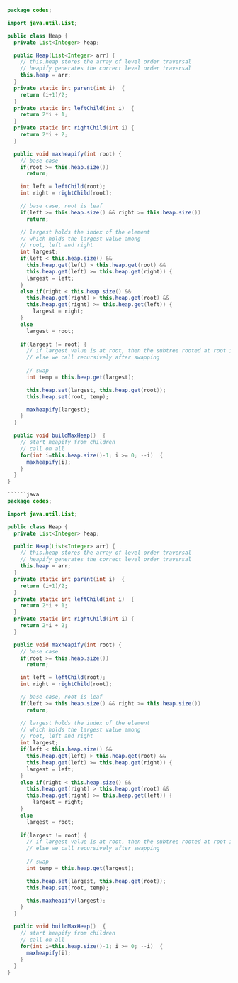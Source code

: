 ```java
package codes;

import java.util.List;

public class Heap {
  private List<Integer> heap;

  public Heap(List<Integer> arr) {
    // this.heap stores the array of level order traversal
    // heapify generates the correct level order traversal
    this.heap = arr;
  }
  private static int parent(int i)  {
    return (i+1)/2;
  }
  private static int leftChild(int i)  {
    return 2*i + 1;
  }
  private static int rightChild(int i) {
    return 2*i + 2;
  }

  public void maxheapify(int root) {
    // base case
    if(root >= this.heap.size())
      return;

    int left = leftChild(root);
    int right = rightChild(root);

    // base case, root is leaf
    if(left >= this.heap.size() && right >= this.heap.size())
      return;

    // largest holds the index of the element 
    // which holds the largest value among
    // root, left and right
    int largest;
    if(left < this.heap.size() && 
      this.heap.get(left) > this.heap.get(root) && 
      this.heap.get(left) >= this.heap.get(right)) {
      largest = left;
    }
    else if(right < this.heap.size() && 
      this.heap.get(right) > this.heap.get(root) && 
      this.heap.get(right) >= this.heap.get(left)) {
        largest = right;
    }
    else 
      largest = root;
    
    if(largest != root) {
      // if largest value is at root, then the subtree rooted at root is already a valid maxheap
      // else we call recursively after swapping
      
      // swap
      int temp = this.heap.get(largest);

      this.heap.set(largest, this.heap.get(root));
      this.heap.set(root, temp);

      maxheapify(largest);
    }
  }

  public void buildMaxHeap()  {
    // start heapify from children
    // call on all
    for(int i=this.heap.size()-1; i >= 0; --i)  {
      maxheapify(i);
    }
  }
}

``````java
package codes;

import java.util.List;

public class Heap {
  private List<Integer> heap;

  public Heap(List<Integer> arr) {
    // this.heap stores the array of level order traversal
    // heapify generates the correct level order traversal
    this.heap = arr;
  }
  private static int parent(int i)  {
    return (i+1)/2;
  }
  private static int leftChild(int i)  {
    return 2*i + 1;
  }
  private static int rightChild(int i) {
    return 2*i + 2;
  }

  public void maxheapify(int root) {
    // base case
    if(root >= this.heap.size())
      return;

    int left = leftChild(root);
    int right = rightChild(root);

    // base case, root is leaf
    if(left >= this.heap.size() && right >= this.heap.size())
      return;

    // largest holds the index of the element 
    // which holds the largest value among
    // root, left and right
    int largest;
    if(left < this.heap.size() && 
      this.heap.get(left) > this.heap.get(root) && 
      this.heap.get(left) >= this.heap.get(right)) {
      largest = left;
    }
    else if(right < this.heap.size() && 
      this.heap.get(right) > this.heap.get(root) && 
      this.heap.get(right) >= this.heap.get(left)) {
        largest = right;
    }
    else 
      largest = root;
    
    if(largest != root) {
      // if largest value is at root, then the subtree rooted at root is already a valid maxheap
      // else we call recursively after swapping
      
      // swap
      int temp = this.heap.get(largest);

      this.heap.set(largest, this.heap.get(root));
      this.heap.set(root, temp);

      this.maxheapify(largest);
    }
  }

  public void buildMaxHeap()  {
    // start heapify from children
    // call on all
    for(int i=this.heap.size()-1; i >= 0; --i)  {
      maxheapify(i);
    }
  }
}

```